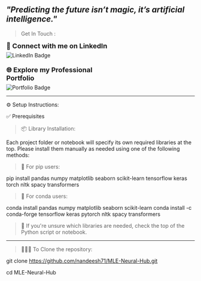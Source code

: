  *"Predicting the future isn’t magic, it’s artificial intelligence."*
-------------------------------------------------------------------------------------------------------
> Get In Touch :

<div style="display: flex; flex-direction: column; gap: 20px; max-width: 300px;">

  <div>
    <p style="font-weight: 700; font-size: 18px; margin: 0 0 6px;">🤝 Connect with me on LinkedIn</p>
    <a href="https://www.linkedin.com/in/nandeesh71" target="_blank" rel="noopener" title="Visit my LinkedIn Profile" style="text-decoration: none;">
      <img src="https://img.shields.io/badge/LinkedIn-%230077B5.svg?style=for-the-badge&logo=linkedin&logoColor=white" alt="LinkedIn Badge" />
    </a>
  </div>

  <div>
    <p style="font-weight: 700; font-size: 18px; margin: 0 0 6px;">🌐 Explore my Professional Portfolio</p>
    <a href="https://nandeesh-71.web.app" target="_blank" rel="noopener" title="Visit my Portfolio" style="text-decoration: none;">
      <img src="https://img.shields.io/badge/Portfolio-%23000000.svg?style=for-the-badge&logo=web&logoColor=white" alt="Portfolio Badge" />
    </a>
  </div>
</div>

-------------------------------------------------------------------------------------------------------


⚙️ Setup Instructions:

✅ Prerequisites

> 📦 Library Installation:

Each project folder or notebook will specify its own required libraries at the top.
Please install them manually as needed using one of the following methods:

> 📌 For pip users:

pip install pandas numpy matplotlib seaborn scikit-learn tensorflow keras torch nltk spacy transformers

> 📌 For conda users:

conda install pandas numpy matplotlib seaborn scikit-learn
conda install -c conda-forge tensorflow keras pytorch nltk spacy transformers

> 📍 If you're unsure which libraries are needed, check the top of the Python script or notebook.


-------------------------------------------------------------------------------------------------------


> 🧑🏻‍💻 To Clone the repository:

git clone https://github.com/nandeesh71/MLE-Neural-Hub.git

cd MLE-Neural-Hub
